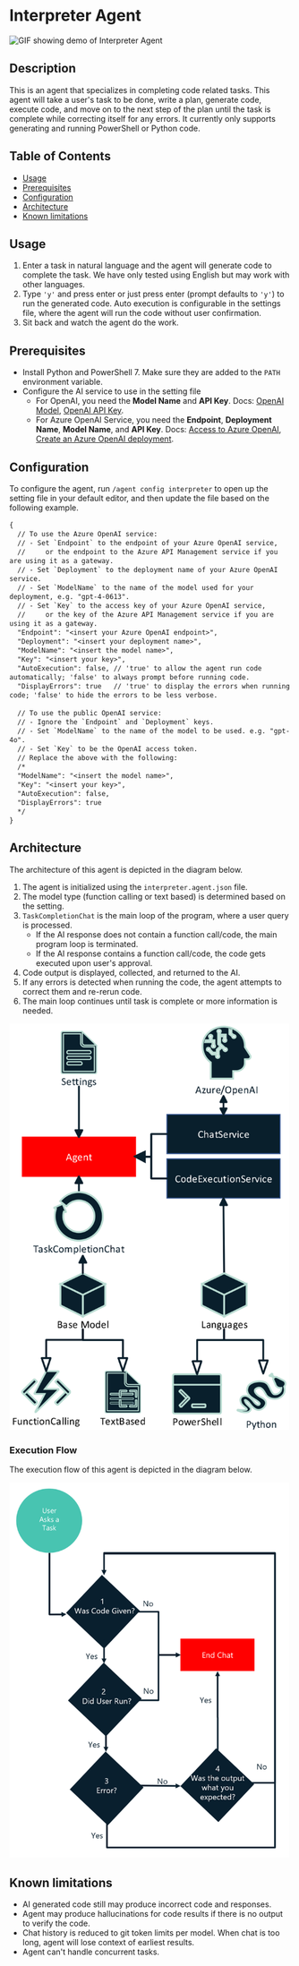 # Interpreter Agent

![GIF showing demo of Interpreter Agent][01]

## Description

This is an agent that specializes in completing code related tasks.
This agent will take a user's task to be done, write a plan, generate code, execute code,
and move on to the next step of the plan until the task is complete while correcting itself for any errors.
It currently only supports generating and running PowerShell or Python code.

## Table of Contents

- [Usage][02]
- [Prerequisites][03]
- [Configuration][04]
- [Architecture][05]
- [Known limitations][06]

## Usage

1. Enter a task in natural language and the agent will generate code to complete the task.
   We have only tested using English but may work with other languages.
1. Type `'y'` and press enter or just press enter (prompt defaults to `'y'`) to run the generated code.
   Auto execution is configurable in the settings file, where the agent will run the code without user confirmation.
1. Sit back and watch the agent do the work.

## Prerequisites

- Install Python and PowerShell 7. Make sure they are added to the `PATH` environment variable.
- Configure the AI service to use in the setting file
  - For OpenAI, you need the **Model Name** and **API Key**. Docs: [OpenAI Model][10], [OpenAI API Key][09].
  - For Azure OpenAI Service, you need the **Endpoint**, **Deployment Name**, **Model Name**, and **API Key**. Docs: [Access to Azure OpenAI][07], [Create an Azure OpenAI deployment][08].

## Configuration

To configure the agent, run `/agent config interpreter` to open up the setting file in your default editor,
and then update the file based on the following example.

```jsonc
{
  // To use the Azure OpenAI service:
  // - Set `Endpoint` to the endpoint of your Azure OpenAI service,
  //     or the endpoint to the Azure API Management service if you are using it as a gateway.
  // - Set `Deployment` to the deployment name of your Azure OpenAI service.
  // - Set `ModelName` to the name of the model used for your deployment, e.g. "gpt-4-0613".
  // - Set `Key` to the access key of your Azure OpenAI service,
  //     or the key of the Azure API Management service if you are using it as a gateway.
  "Endpoint": "<insert your Azure OpenAI endpoint>",
  "Deployment": "<insert your deployment name>",
  "ModelName": "<insert the model name>",
  "Key": "<insert your key>",
  "AutoExecution": false, // 'true' to allow the agent run code automatically; 'false' to always prompt before running code.
  "DisplayErrors": true   // 'true' to display the errors when running code; 'false' to hide the errors to be less verbose.

  // To use the public OpenAI service:
  // - Ignore the `Endpoint` and `Deployment` keys.
  // - Set `ModelName` to the name of the model to be used. e.g. "gpt-4o".
  // - Set `Key` to be the OpenAI access token.
  // Replace the above with the following:
  /*
  "ModelName": "<insert the model name>",
  "Key": "<insert your key>",
  "AutoExecution": false,
  "DisplayErrors": true
  */
}
```

## Architecture

The architecture of this agent is depicted in the diagram below.

1. The agent is initialized using the `interpreter.agent.json` file.
1. The model type (function calling or text based) is determined based on the setting.
1. `TaskCompletionChat` is the main loop of the program, where a user query is processed.
   - If the AI response does not contain a function call/code, the main program loop is terminated.
   - If the AI response contains a function call/code, the code gets executed upon user's approval.
1. Code output is displayed, collected, and returned to the AI.
1. If any errors is detected when running the code, the agent attempts to correct them and re-rerun code.
1. The main loop continues until task is complete or more information is needed.

<img src="./assets/Interpreter-Agent-Architecture.png" alt="Interpreter-Agent" width="500"/>

### Execution Flow

The execution flow of this agent is depicted in the diagram below.

<img src="./assets/InterpreterAgentFlowChart.png" alt="Interpreter-Agent" width="500"/>

## Known limitations

- AI generated code still may produce incorrect code and responses.
- Agent may produce hallucinations for code results if there is no output to verify the code.
- Chat history is reduced to git token limits per model.
  When chat is too long, agent will lose context of earliest results.
- Agent can't handle concurrent tasks.

<!-- link references -->
[01]: ./assets/InterpreterAgentDemoSpedUp.gif
[02]: #usage
[03]: #prerequisites
[04]: #configuration
[05]: #architecture
[06]: #known-limitations
[07]: https://aka.ms/oai/access?azure-portal=true
[08]: https://learn.microsoft.com/azure/ai-services/openai/how-to/create-resource?pivots=web-portal
[09]: https://platform.openai.com/api-keys
[10]: https://platform.openai.com/docs/models

